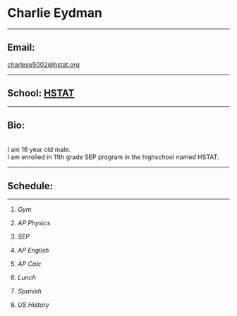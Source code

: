 # Charlie Eydman
_________________________
## Email:
charlese5002@hstat.org
_________________________
## School: [HSTAT](http://hstat.org/)
_________________________
## **Bio:**
<br>I am 16 year old male.<br> I am enrolled in 11th grade SEP program in the highschool named HSTAT.<br>
_________________________
## Schedule:
_________________________
1) _Gym_

2) _AP Physics_

3) _SEP_

4) _AP English_

5) _AP Calc_

6) _Lunch_

7) _Spanish_

8) _US History_